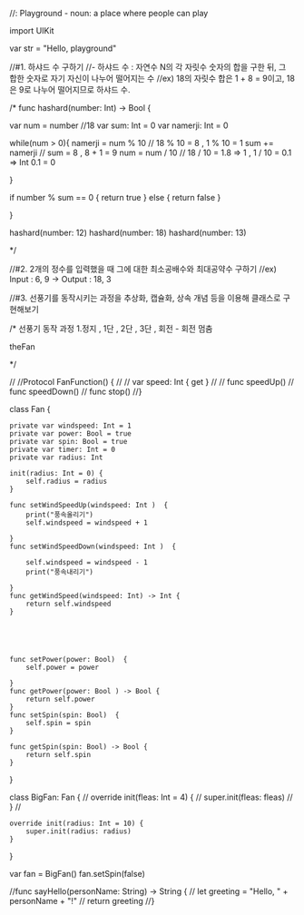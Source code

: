 

//: Playground - noun: a place where people can play

import UIKit

var str = "Hello, playground"



//#1. 하샤드 수 구하기
//- 하샤드 수 : 자연수 N의 각 자릿수 숫자의 합을 구한 뒤, 그 합한 숫자로 자기 자신이 나누어 떨어지는 수
//ex) 18의 자릿수 합은 1 + 8 = 9이고, 18은 9로 나누어 떨어지므로 하샤드 수.

/*
 func hashard(number: Int) -> Bool {
 
 var num = number       //18
 var sum: Int = 0
 var namerji: Int = 0
 
 while(num > 0){
 namerji = num % 10    //  18 % 10 = 8   ,   1 % 10 = 1
 sum += namerji        //  sum = 8       ,   8 + 1 = 9
 num = num / 10        //  18 / 10 = 1.8 => 1 , 1 / 10 = 0.1 => Int 0.1 = 0
 
 }
 
 if number % sum == 0 {
 return true
 } else  {
 return false
 }
 
 }
 
 
 hashard(number: 12)
 hashard(number: 18)
 hashard(number: 13)

 
 
 
 */











//#2. 2개의 정수를 입력했을 때 그에 대한 최소공배수와 최대공약수 구하기
//ex) Input : 6, 9   ->  Output : 18, 3




//#3. 선풍기를 동작시키는 과정을 추상화, 캡슐화, 상속 개념 등을 이용해 클래스로 구현해보기

/* 선풍기 동작 과정 1.정지 , 1단 , 2단 , 3단 , 회전 - 회전 멈춤
 
theFan
 
 
 
 */


//
//Protocol FanFunction() {
//
//    var speed: Int { get }
//
//    func speedUp()
//    func speedDown()
//    func stop()
//}


class Fan {
    
    private var windspeed: Int = 1
    private var power: Bool = true
    private var spin: Bool = true
    private var timer: Int = 0
    private var radius: Int
    
    init(radius: Int = 0) {
        self.radius = radius
    }
    
    func setWindSpeedUp(windspeed: Int )  {
        print("풍속올리기")
        self.windspeed = windspeed + 1
        
    }
    func setWindSpeedDown(windspeed: Int )  {
        
        self.windspeed = windspeed - 1
        print("풍속내리기")
        
    }
    func getWindSpeed(windspeed: Int) -> Int {
        return self.windspeed
    }
    
    
    
    
    
    func setPower(power: Bool)  {
        self.power = power
        
    }
    func getPower(power: Bool ) -> Bool {
        return self.power
    }
    func setSpin(spin: Bool)  {
        self.spin = spin
    }
    
    func getSpin(spin: Bool) -> Bool {
        return self.spin
    }
    
    
}



class BigFan: Fan {
//    override init(fleas: Int = 4) {
//        super.init(fleas: fleas)
//    }
//
    
    override init(radius: Int = 10) {
        super.init(radius: radius)
    }
}



var fan = BigFan()
fan.setSpin(false)









//func sayHello(personName: String) -> String {
//    let greeting = "Hello, " + personName + "!"
//    return greeting
//}























